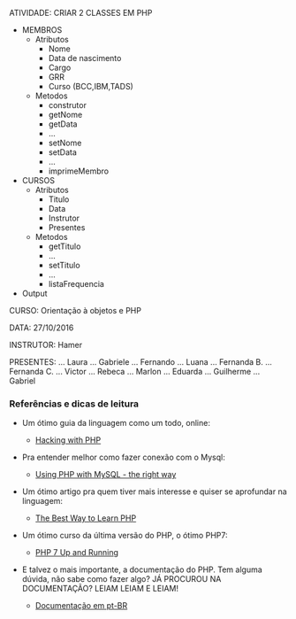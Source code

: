 ATIVIDADE: CRIAR 2 CLASSES EM PHP
* MEMBROS
	* Atributos
		* Nome
		* Data de nascimento
		* Cargo
		* GRR
		* Curso (BCC,IBM,TADS)
	* Metodos
		* construtor
		* getNome
		* getData	
		* ...
		* setNome
		* setData
		* ...
		* imprimeMembro
* CURSOS
	* Atributos
		* Titulo
		* Data
		* Instrutor
		* Presentes
	* Metodos	
		* getTitulo
		* ...
		* setTitulo
		* ...
		* listaFrequencia
* Output

CURSO: Orientação à objetos e PHP

DATA: 27/10/2016

INSTRUTOR: Hamer

PRESENTES:
... Laura
... Gabriele
... Fernando
... Luana
... Fernanda B.
... Fernanda C.
... Victor
... Rebeca
... Marlon
... Eduarda
... Guilherme
... Gabriel

### Referências e dicas de leitura

* Um ótimo guia da linguagem como um todo, online:
	* [Hacking with PHP](http://www.hackingwithphp.com/)

* Pra entender melhor como fazer conexão com o Mysql:
	* [Using PHP with MySQL - the right way](https://www.binpress.com/tutorial/using-php-with-mysql-the-right-way/17)

* Um ótimo artigo pra quem tiver mais interesse e quiser se aprofundar na linguagem:
	* [The Best Way to Learn PHP](https://www.devbattles.com/en/sand/post-766-The+Best+Way+to+Learn+PHP)

* Um ótimo curso da última versão do PHP, o ótimo PHP7:
	* [PHP 7 Up and Running](https://laracasts.com/series/php7-up-and-running)
	
* E talvez o mais importante, a documentação do PHP. Tem alguma dúvida, não sabe como fazer algo? JÁ PROCUROU NA DOCUMENTAÇÃO? LEIAM LEIAM E LEIAM!
	* [Documentação em pt-BR](https://secure.php.net/manual/pt_BR/)


